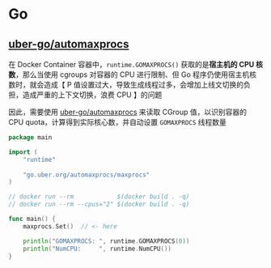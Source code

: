 # Go

## [uber-go/automaxprocs](https://github.com/uber-go/automaxprocs)

在 Docker Container 容器中，`runtime.GOMAXPROCS()` 获取的是**宿主机的 CPU 核数**，那么当使用 cgroups 对容器的 CPU 进行限制、但 Go 程序仍使用宿主机核数时，就会造成【 P 值设置过大，导致生成线程过多，会增加上线文切换的负担，造成严重的上下文切换，浪费 CPU 】的问题

因此，需要使用 [uber-go/automaxprocs](https://github.com/uber-go/automaxprocs) 来读取 CGroup 值，以识别容器的 CPU quota，计算得到实际核心数，并自动设置 `GOMAXPROCS` 线程数量

```go
package main

import (
	"runtime"
	
	"go.uber.org/automaxprocs/maxprocs"
)

// docker run --rm            $(docker build . -q)
// docker run --rm --cpus="2" $(docker build . -q)

func main() {
	maxprocs.Set()  // <- here 

	println("GOMAXPROCS: ", runtime.GOMAXPROCS(0))
	println("NumCPU:     ", runtime.NumCPU())
}
```
